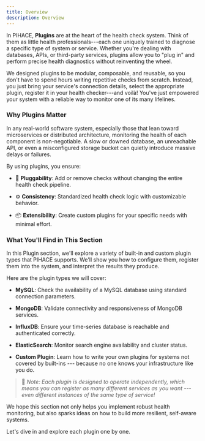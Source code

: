 ```yaml
---
title: Overview
description: Overview
---
```


In PIHACE, **Plugins** are at the heart of the health check system. Think of them as little health professionals---each one uniquely trained to diagnose a specific type of system or service. Whether you're dealing with databases, APIs, or third-party services, plugins allow you to "plug in" and perform precise health diagnostics without reinventing the wheel.

We designed plugins to be modular, composable, and reusable, so you don't have to spend hours writing repetitive checks from scratch. Instead, you just bring your service's connection details, select the appropriate plugin, register it in your health checker---and voilà! You've just empowered your system with a reliable way to monitor one of its many lifelines.

### Why Plugins Matter

In any real-world software system, especially those that lean toward microservices or distributed architecture, monitoring the health of each component is non-negotiable. A slow or downed database, an unreachable API, or even a misconfigured storage bucket can quietly introduce massive delays or failures.

By using plugins, you ensure:

-   🔌 **Pluggability**: Add or remove checks without changing the entire health check pipeline.

-   ⚙️ **Consistency**: Standardized health check logic with customizable behavior.

-   📦 **Extensibility**: Create custom plugins for your specific needs with minimal effort.

### What You'll Find in This Section

In this Plugin section, we'll explore a variety of built-in and custom plugin types that PIHACE supports. We'll show you how to configure them, register them into the system, and interpret the results they produce.

Here are the plugin types we will cover:

-   **MySQL**: Check the availability of a MySQL database using standard connection parameters.

-   **MongoDB**: Validate connectivity and responsiveness of MongoDB services.

-   **InfluxDB**: Ensure your time-series database is reachable and authenticated correctly.

-   **ElasticSearch**: Monitor search engine availability and cluster status.

-   **Custom Plugin**: Learn how to write your own plugins for systems not covered by built-ins --- because no one knows your infrastructure like you do.

> 📌 *Note: Each plugin is designed to operate independently, which means you can register as many different services as you want --- even different instances of the same type of service!*

We hope this section not only helps you implement robust health monitoring, but also sparks ideas on how to build more resilient, self-aware systems.

Let's dive in and explore each plugin one by one.
